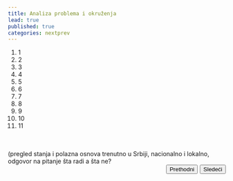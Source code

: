 ```yaml
---
title: Analiza problema i okruženja
lead: true
published: true
categories: nextprev
---
```


<ol class="progtrckr" data-progtrckr-steps="11">
    <li class="progtrckr-done">1</li>
    <li class="progtrckr-done">2</li>
    <li class="progtrckr-todo">3</li>
    <li class="progtrckr-todo">4</li>
    <li class="progtrckr-todo">5</li>
    <li class="progtrckr-todo">6</li>
    <li class="progtrckr-todo">7</li>
    <li class="progtrckr-todo">8</li>
    <li class="progtrckr-todo">9</li>
    <li class="progtrckr-todo">10</li>
    <li class="progtrckr-todo">11</li>
</ol>
<br/><br/>
(pregled stanja i polazna osnova trenutno u Srbiji, nacionalno i lokalno, odgovor na pitanje šta radi a šta ne?



<div id="next_prev_buttons" class="post-content">
    <button id="next" style="float: right;">Sledeći</button>
    <button id="prev" style="float: right; margin-right: 5px;">Prethodni</button>
  </div>
